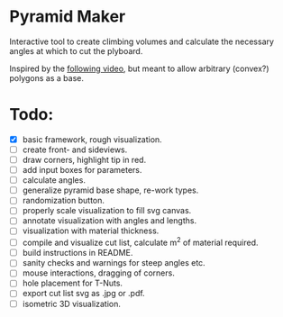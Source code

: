 # Pyramid Maker

Interactive tool to create climbing volumes and calculate the necessary angles at which to cut the plyboard.

Inspired by the [following video](https://www.youtube.com/watch?v=Lp2mkK2qPTc), but meant to allow arbitrary (convex?) polygons as a base.

# Todo:

- [x] basic framework, rough visualization.
- [ ] create front- and sideviews.
- [ ] draw corners, highlight tip in red.
- [ ] add input boxes for parameters.
- [ ] calculate angles.
- [ ] generalize pyramid base shape, re-work types.
- [ ] randomization button.
- [ ] properly scale visualization to fill svg canvas.
- [ ] annotate visualization with angles and lengths.
- [ ] visualization with material thickness.
- [ ] compile and visualize cut list, calculate m<sup>2</sup> of material required.
- [ ] build instructions in README.
- [ ] sanity checks and warnings for steep angles etc.
- [ ] mouse interactions, dragging of corners.
- [ ] hole placement for T-Nuts.
- [ ] export cut list svg as .jpg or .pdf.
- [ ] isometric 3D visualization.
